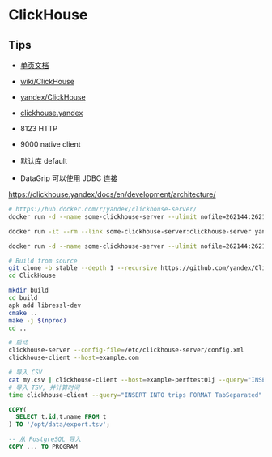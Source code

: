 # ClickHouse

## Tips
* [单页文档](https://clickhouse.yandex/docs/en/single/)
* [wiki/ClickHouse](https://en.wikipedia.org/wiki/ClickHouse)
* [yandex/ClickHouse](https://github.com/yandex/ClickHouse)
* [clickhouse.yandex](https://clickhouse.yandex/)

* 8123 HTTP
* 9000 native client
* 默认库 default
* DataGrip 可以使用 JDBC 连接

https://clickhouse.yandex/docs/en/development/architecture/

```bash
# https://hub.docker.com/r/yandex/clickhouse-server/
docker run -d --name some-clickhouse-server --ulimit nofile=262144:262144 yandex/clickhouse-server

docker run -it --rm --link some-clickhouse-server:clickhouse-server yandex/clickhouse-client --host clickhouse-server

docker run -d --name some-clickhouse-server --ulimit nofile=262144:262144 -v /path/to/your/config.xml:/etc/clickhouse-server/config.xml yandex/clickhouse-server

# Build from source
git clone -b stable --depth 1 --recursive https://github.com/yandex/ClickHouse.git
cd ClickHouse

mkdir build
cd build
apk add libressl-dev
cmake ..
make -j $(nproc)
cd ..

# 启动
clickhouse-server --config-file=/etc/clickhouse-server/config.xml
clickhouse-client --host=example.com

# 导入 CSV
cat my.csv | clickhouse-client --host=example-perftest01j --query="INSERT INTO rankings_tiny FORMAT CSV"
# 导入 TSV, 并计算时间
time clickhouse-client --query="INSERT INTO trips FORMAT TabSeparated" < trips.tsv
```

```sql
COPY(
  SELECT t.id,t.name FROM t
) TO '/opt/data/export.tsv';

-- 从 PostgreSQL 导入
COPY ... TO PROGRAM
```
